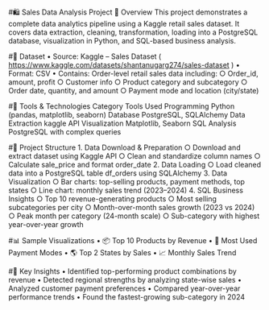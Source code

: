#🛍️ Sales Data Analysis Project
📌 Overview
This project demonstrates a complete data analytics pipeline using a Kaggle retail sales dataset. It covers data extraction, cleaning, transformation, loading into a PostgreSQL database, visualization in Python, and SQL-based business analysis.

#📁 Dataset
	• Source: Kaggle – Sales Dataset ( https://www.kaggle.com/datasets/shantanugarg274/sales-dataset )
	• Format: CSV
	• Contains: Order-level retail sales data including:
		○ Order_id, amount, profit
		○ Customer info
		○ Product category and subcategory
		○ Order date, quantity, and amount
		○ Payment mode and location (city/state)

#🧰 Tools & Technologies
Category	Tools Used
Programming	Python (pandas, matplotlib, seaborn)
Database	PostgreSQL, SQLAlchemy
Data Extraction	kaggle API
Visualization	Matplotlib, Seaborn
SQL Analysis	PostgreSQL with complex queries


#🧮 Project Structure
	1. Data Download & Preparation
		○ Download and extract dataset using Kaggle API
		○ Clean and standardize column names
		○ Calculate sale_price and format order_date
	2. Data Loading
		○ Load cleaned data into a PostgreSQL table df_orders using SQLAlchemy
	3. Data Visualization
		○ Bar charts: top-selling products, payment methods, top states
		○ Line chart: monthly sales trend (2023–2024)
	4. SQL Business Insights
		○ Top 10 revenue-generating products
		○ Most selling subcategories per city
		○ Month-over-month sales growth (2023 vs 2024)
		○ Peak month per category (24-month scale)
		○ Sub-category with highest year-over-year growth

#📊 Sample Visualizations
	• 📦 Top 10 Products by Revenue
	• 🏦 Most Used Payment Modes
	• 🌎 Top 2 States by Sales
	• 📈 Monthly Sales Trend

#🧠 Key Insights
	• Identified top-performing product combinations by revenue
	• Detected regional strengths by analyzing state-wise sales
	• Analyzed customer payment preferences
	• Compared year-over-year performance trends
	• Found the fastest-growing sub-category in 2024

